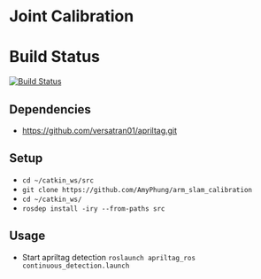 # Joint Calibration

# Build Status
[![Build Status](https://travis-ci.com/AmyPhung/arm_slam_calibration.svg?branch=master)](https://travis-ci.com/github/AmyPhung/arm_slam_calibration)

## Dependencies
+ https://github.com/versatran01/apriltag.git

## Setup
+ `cd ~/catkin_ws/src`
+ `git clone https://github.com/AmyPhung/arm_slam_calibration`
+ `cd ~/catkin_ws/`
+ `rosdep install -iry --from-paths src`


## Usage
+ Start apriltag detection `roslaunch apriltag_ros continuous_detection.launch`
